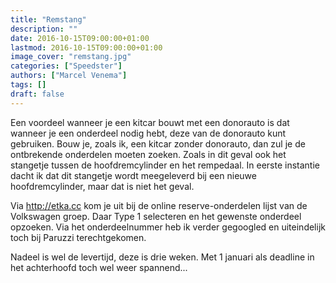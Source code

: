 ```yaml
---
title: "Remstang"
description: ""
date: 2016-10-15T09:00:00+01:00
lastmod: 2016-10-15T09:00:00+01:00
image_cover: "remstang.jpg"
categories: ["Speedster"]
authors: ["Marcel Venema"] 
tags: []
draft: false
---
```


Een voordeel wanneer je een kitcar bouwt met een donorauto is dat wanneer je een onderdeel nodig hebt, deze van de donorauto kunt gebruiken. Bouw je, zoals ik, een kitcar zonder donorauto, dan zul je de ontbrekende onderdelen moeten zoeken. Zoals in dit geval ook het stangetje tussen de hoofdremcylinder en het rempedaal. In eerste instantie dacht ik dat dit stangetje wordt meegeleverd bij een nieuwe hoofdremcylinder, maar dat is niet het geval.


Via http://etka.cc kom je uit bij de online reserve-onderdelen lijst van de Volkswagen groep. Daar Type 1 selecteren en het gewenste onderdeel opzoeken. Via het onderdeelnummer heb ik verder gegoogled en uiteindelijk toch bij Paruzzi terechtgekomen. 


Nadeel is wel de levertijd, deze is drie weken. Met 1 januari als deadline in het achterhoofd toch wel weer spannend...
